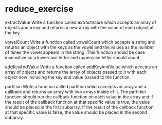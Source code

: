 # reduce_exercise

extractValue
Write a function called extractValue which accepts an array of objects and a key and returns a new array with the value of each object at the key.

vowelCount
Write a function called vowelCount which accepts a string and returns an object with the keys as the vowel and the values as the number of times the vowel appears in the string. This function should be case insensitive so a lowercase letter and uppercase letter should count

addKeyAndValue
Write a function called addKeyAndValue which accepts an array of objects and returns the array of objects passed to it with each object now including the key and value passed to the function.

partition
Write a function called partition which accepts an array and a callback and returns an array with two arrays inside of it. The partition function should run the callback function on each value in the array and if the result of the callback function at that specific value is true, the value should be placed in the first subarray. If the result of the callback function at that specific value is false, the value should be placed in the second subarray.
